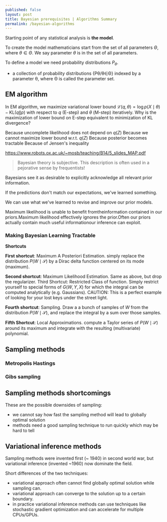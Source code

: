 ```yaml
---
published: false
layout: post
title: Bayesian prerequisites | Algorithms Summary
permalink: /bayesian-algorithms
---
```



Starting point of any statistical analysis is **the model**.

To create the model mathematicians start from the set of all parameters $\Theta$, where $\theta \in \Theta$. We say parameter $\theta$ is in the set of all parameters.

To define a model we need probability distributions $P_{\theta}$.

 - a collection of probability distributions {Pθ/θ∈Θ} indexed by a parameter θ, where Θ is called the parameter set.



## EM algorithm

In EM algorithm, we maximize variational lower bound $\mathcal{L}(q, \theta)=\log p(X \mid \theta)-\mathrm{KL}(q \| p)$ with respect to $q$ (E-step) and $\theta$ (M-step) iteratively. Why is the maximization of lower bound on E-step equivalent to minimization of $\mathrm{KL}$ divergence?

Because uncomplete likelihood does not depend on $q(Z)$
Because we cannot maximize lower bound w.r.t. $q(Z)$
Because posterior becomes tractable
Because of Jensen's inequality


https://www.robots.ox.ac.uk/~mosb/teaching/B14/5_slides_MAP.pdf


>Bayesian theory is subjective. This description is often used in a pejorative sense by frequentists!

Bayesians see it as desirable to explicitly acknowledge all relevant prior information.

If the predictions don't match our expectations, we've learned something.

We can use what we've learned to revise and improve our prior models.

Maximum likelihood is unable to benefit fromtheinformation contained in our priors.Maximum likelihood effectively ignores the prior.Often our priors actually contain much useful informationour inference can exploit.




### Making Bayesian Learning Tractable

**Shortcuts**

**First shortcut**: Maximum A Posteriori Estimation. simply replace the distribution $P(W \mid \mathcal{S})$ by a Dirac delta function centered on its mode (maximum). 

**Second shortcut**: Maximum Likelihood Estimation. Same as above, but drop the regularizer. Third Shortcut: Restricted Class of function. Simply restrict yourself to special forms of $G(W, Y, X)$ for which the integral can be computed analytically (e.g. Gaussians). CAUTION: This is a perfect example of looking for your lost keys under the street light.

**Fourth shortcut**: Sampling. Draw a a bunch of samples of $W$ from the distribution $P(W \mid \mathcal{S})$, and replace the integral by a sum over those samples.

**Fifth Shortcut**: Local Approximations. compute a Taylor series of $P(W \mid \mathcal{S})$ around its maximum and integrate with the resulting (multivariate) polynomial.


## Sampling methods

### Metropolis Hastings

### Gibs sampling

## Sampling methods shortcomings

These are the possible downsides of sampling:

* we cannot say how fast the sampling method will lead to globally optimal solution
* methods need a good sampling technique to run quickly which may be hard to tell


## Variational inference methods

Sampling methods were invented first (~ 1940) in second world war, but variational inference (invented ~1960) now dominate the field.

Short differences of the two techniques:

* variational approach often cannot find globally optimal solution while sampling can.
* variational approach can converge to the solution up to a certain boundary.
* in practice variational inference methods can use techniques like stochastic gradient optimization and can accelerate for multiple CPUs/GPUs.

